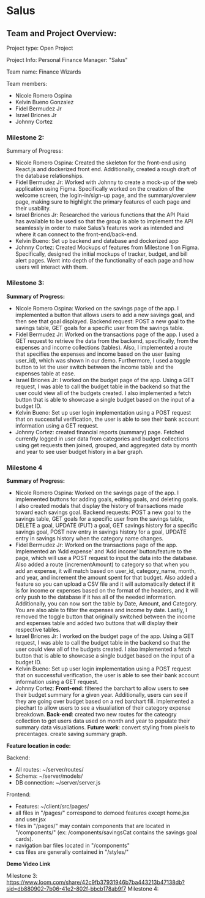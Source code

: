 # Salus

## Team and Project Overview:

Project type: Open Project

Project Info: Personal Finance Manager: "Salus"

Team name: Finance Wizards

Team members: 
- Nicole Romero Ospina
- Kelvin Bueno Gonzalez
- Fidel Bermudez Jr
- Israel Briones Jr
- Johnny Cortez

### Milestone 2:

Summary of Progress:
- Nicole Romero Ospina: Created the skeleton for the front-end using React.js and dockerized front end. Additionally, created a rough draft of the database relationships. 
- Fidel Bermudez Jr: Worked with Johnny to create a mock-up of the web application using Figma. Specifically worked on the creation of the welcome screen, the login-in/sign-up page, and the summary/overview page, making sure to highlight the primary features of each page and their usability.
- Israel Briones Jr: Researched the various functions that the API Plaid has available to be used so that the group is able to implement the API seamlessly in order to make Salus’s features work as intended and where it can connect to the front-end/back-end.
- Kelvin Bueno: Set up backend and database and dockerized app
- Johnny Cortez: Created Mockups of features from Milestone 1 on Figma. Specifically, designed the initial mockups of tracker, budget, and bill alert pages. Went into depth of the functionality of each page and how users will interact with them. 

### Milestone 3:

**Summary of Progress:**
- Nicole Romero Ospina: Worked on the savings page of the app. I implemented a button that allows users to add a new savings goal, and then see that goal displayed. Backend request: POST a new goal to the savings table, GET goals for a specific user from the savings table.
- Fidel Bermudez Jr: Worked on the transactions page of the app. I used a GET request to retrieve the data from the backend, specifically, from the expenses and income collections (tables). Also, I implemented a route that specifies the expenses and income based on the user (using user_id), which was shown in our demo. Furthermore, I used a toggle button to let the user switch between the income table and the expenses table at ease.
- Israel Briones Jr: I worked on the budget page of the app. Using a GET request, I was able to call the budget table in the backend so that the user could view all of the budgets created. I also implemented a fetch button that is able to showcase a single budget based on the input of a budget ID.
- Kelvin Bueno: Set up user login implementation using a POST request  that on successful verification, the user is able to see their bank account information using a GET request.
- Johnny Cortez: created financial reports (summary) page. Fetched currently logged in user data from categories and budget collections using get requests then joined, grouped, and aggregated data by month and year to see user budget history in a bar graph.

### Milestone 4
**Summary of Progress:**
- Nicole Romero Ospina: Worked on the savings page of the app. I implemented buttons for adding goals, editing goals, and deleting goals. I also created modals that display the history of transactions made toward each savings goal. Backend requests: POST a new goal to the savings table, GET goals for a specific user from the savings table, DELETE a goal, UPDATE (PUT) a goal, GET savings history for a specific savings goal, POST new entry in savings history for a goal, UPDATE entry in savings history when the category name changes.
- Fidel Bermudez Jr: Worked on the transactions page of the app. Implemented an ‘Add expense’ and ‘Add income’ button/feature to the page, which will use a POST request to input the data into the database. Also added a route (incrementAmount) to category so that when you add an expense, it will match based on user_id, category_name, month, and year, and increment the amount spent for that budget. Also added a feature so you can upload a CSV file and it will automatically detect if it is for income or expenses based on the format of the headers, and it will only push to the database if it has all of the needed information. Additionally, you can now sort the table by Date, Amount, and Category. You are also able to filter the expenses and income by date. Lastly, I removed the toggle button that originally switched between the income and expenses table and added two buttons that will display their respective tables.
- Israel Briones Jr: I worked on the budget page of the app. Using a GET request, I was able to call the budget table in the backend so that the user could view all of the budgets created. I also implemented a fetch button that is able to showcase a single budget based on the input of a budget ID.
- Kelvin Bueno: Set up user login implementation using a POST request  that on successful verification, the user is able to see their bank account information using a GET request.
- Johnny Cortez: **Front-end**: filtered the barchart to allow users to see their budget summary for a given year. Additionally, users can see if they are going over budget based on a red barchart fill. implemented a piechart to allow users to see a visualiation of their category expense breakdown. **Back-end**: created two new routes for the cateogry collection to get users data used on month and year to populate their summary data visualiations. **Future work**: convert styling from pixels to precentages. create saving summary graph.



**Feature location in code:**

Backend:
- All routes: ~/server/routes/
- Schema: ~/server/models/
- DB connection: ~/server/server.js

Frontend: 
- Features: ~/client/src/pages/
- all files in "/pages/" correspond to demoed features except home.jsx and user.jsx
- files in "/pages/" may contain components that are located in "/components/" (ex: /components/savingsCat contains the savings goal cards).
- navigation bar files located in "/components"
- css files are generally contained in "/styles/"


**Demo Video Link**

Milestone 3: https://www.loom.com/share/42c9fb37931946b7ba443213b47138db?sid=db880902-7b06-41e2-802f-bbcb178ab9f7 
Milestone 4: 
